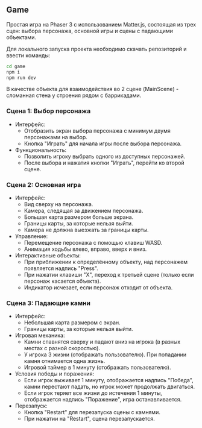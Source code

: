 ## Game

Простая игра на Phaser 3 с использованием Matter.js, состоящая из трех сцен: выбора персонажа, основной игры и сцены с падающими объектами.

Для локального запуска проекта необходимо скачать репозиторий и ввести команды:

```bash
cd game
npm i
npm run dev
```

В качестве объекта для взаимодействия во 2 сцене (MainScene) - сломанная стена у строения рядом с баррикадами.

### Сцена 1: Выбор персонажа

- Интерфейс:
  - Отобразить экран выбора персонажа с минимум двумя персонажами на выбор.
  - Кнопка "Играть" для начала игры после выбора персонажа.
- Функциональность:
  - Позволить игроку выбрать одного из доступных персонажей.
  - После выбора и нажатия кнопки "Играть", перейти ко второй сцене.

### Сцена 2: Основная игра

- Интерфейс:
  - Вид сверху на персонажа.
  - Камера, следящая за движением персонажа.
  - Большая карта размером больше экрана.
  - Границы карты, за которые нельзя выйти.
  - Камера не должна выезжать за границы карты.
- Управление:
  - Перемещение персонажа с помощью клавиш WASD.
  - Анимация ходьбы влево, вправо, вверх и вниз.
- Интерактивные объекты:
  - При приближении к определённому объекту, над персонажем появляется надпись "Press".
  - При нажатии клавиши "X", переход к третьей сцене (только если персонаж касается объекта).
  - Индикатор исчезает, если персонаж отходит от объекта.

### Сцена 3: Падающие камни

- Интерфейс:
  - Небольшая карта размером с экран.
  - Границы карты, за которые нельзя выйти.
- Игровая механика:
  - Камни спавнятся сверху и падают вниз на игрока (в разных местах с разной скоростью).
  - У игрока 3 жизни (отображать пользователю). При попадании камня отнимается одна жизнь.
  - Игровой таймер в 1 минуту (отображать пользователю).
- Условия победы и поражения:
  - Если игрок выживает 1 минуту, отображается надпись "Победа", камни перестают падать, но игрок может продолжать двигаться.
  - Если игрок теряет все жизни до истечения 1 минуты, отображается надпись "Поражение", игра останавливается.
- Перезапуск:
  - Кнопка "Restart" для перезапуска сцены с камнями.
  - При нажатии на "Restart", сцена перезапускается.
